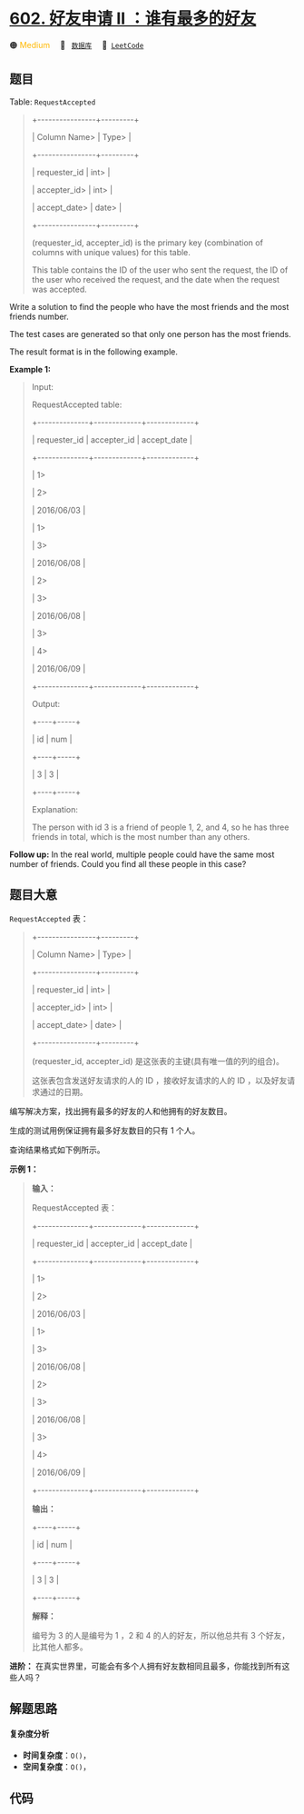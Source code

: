 # [602. 好友申请 II ：谁有最多的好友](https://leetcode.com/problems/friend-requests-ii-who-has-the-most-friends)

🟠 <font color=#ffb800>Medium</font>&emsp; 🔖&ensp; [`数据库`](/tag/database.md)&emsp; 🔗&ensp;[`LeetCode`](https://leetcode.com/problems/friend-requests-ii-who-has-the-most-friends)

## 题目

Table: `RequestAccepted`

> 
> 
> 
> 
> 
> +----------------+---------+
> 
> | Column Name> 
> | Type> 
> |
> 
> +----------------+---------+
> 
> | requester_id   | int> 
>  |
> 
> | accepter_id> 
> | int> 
>  |
> 
> | accept_date> 
> | date> 
> |
> 
> +----------------+---------+
> 
> (requester_id, accepter_id) is the primary key (combination of columns with unique values) for this table.
> 
> This table contains the ID of the user who sent the request, the ID of the user who received the request, and the date when the request was accepted.
> 
> 



Write a solution to find the people who have the most friends and the most
friends number.

The test cases are generated so that only one person has the most friends.

The result format is in the following example.



**Example 1:**

> Input: 
> 
> RequestAccepted table:
> 
> +--------------+-------------+-------------+
> 
> | requester_id | accepter_id | accept_date |
> 
> +--------------+-------------+-------------+
> 
> | 1> 
> > 
> > 
> | 2> 
> > 
>    | 2016/06/03  |
> 
> | 1> 
> > 
> > 
> | 3> 
> > 
>    | 2016/06/08  |
> 
> | 2> 
> > 
> > 
> | 3> 
> > 
>    | 2016/06/08  |
> 
> | 3> 
> > 
> > 
> | 4> 
> > 
>    | 2016/06/09  |
> 
> +--------------+-------------+-------------+
> 
> Output: 
> 
> +----+-----+
> 
> | id | num |
> 
> +----+-----+
> 
> | 3  | 3   |
> 
> +----+-----+
> 
> Explanation: 
> 
> The person with id 3 is a friend of people 1, 2, and 4, so he has three friends in total, which is the most number than any others.
> 
> 



**Follow up:** In the real world, multiple people could have the same most
number of friends. Could you find all these people in this case?


## 题目大意

`RequestAccepted` 表：

> 
> 
> 
> 
> 
> +----------------+---------+
> 
> | Column Name> 
> | Type> 
> |
> 
> +----------------+---------+
> 
> | requester_id   | int> 
>  |
> 
> | accepter_id> 
> | int> 
>  |
> 
> | accept_date> 
> | date> 
> |
> 
> +----------------+---------+
> 
> (requester_id, accepter_id) 是这张表的主键(具有唯一值的列的组合)。
> 
> 这张表包含发送好友请求的人的 ID ，接收好友请求的人的 ID ，以及好友请求通过的日期。
> 
> 



编写解决方案，找出拥有最多的好友的人和他拥有的好友数目。

生成的测试用例保证拥有最多好友数目的只有 1 个人。

查询结果格式如下例所示。



**示例 1：**

> 
> 
> 
> 
> 
> **输入：**
> 
> RequestAccepted 表：
> 
> +--------------+-------------+-------------+
> 
> | requester_id | accepter_id | accept_date |
> 
> +--------------+-------------+-------------+
> 
> | 1> 
> > 
> > 
> | 2> 
> > 
>    | 2016/06/03  |
> 
> | 1> 
> > 
> > 
> | 3> 
> > 
>    | 2016/06/08  |
> 
> | 2> 
> > 
> > 
> | 3> 
> > 
>    | 2016/06/08  |
> 
> | 3> 
> > 
> > 
> | 4> 
> > 
>    | 2016/06/09  |
> 
> +--------------+-------------+-------------+
> 
> **输出：**
> 
> +----+-----+
> 
> | id | num |
> 
> +----+-----+
> 
> | 3  | 3   |
> 
> +----+-----+
> 
> **解释：**
> 
> 编号为 3 的人是编号为 1 ，2 和 4 的人的好友，所以他总共有 3 个好友，比其他人都多。



**进阶：** 在真实世界里，可能会有多个人拥有好友数相同且最多，你能找到所有这些人吗？


## 解题思路

#### 复杂度分析

- **时间复杂度**：`O()`，
- **空间复杂度**：`O()`，

## 代码

```javascript

```
